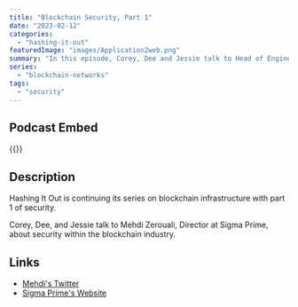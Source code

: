 ```yaml
---
title: "Blockchain Security, Part 1"
date: "2023-02-12"
categories: 
  - "hashing-it-out"
featuredImage: "images/Application2web.png"
summary: "In this episode, Corey, Dee and Jessie talk to Head of Engineering at Ava Labs, Patrick O'Grady."
series:
  - "blockchain-networks"
tags:
  - "security"
---
```


## Podcast Embed
{{<podcast-embed url="https://player.simplecast.com/a647ef80-7c4d-46f5-8ffb-ff1fb5d21594?dark=false&color=EE6E04">}}


## Description
Hashing It Out is continuing its series on blockchain infrastructure with part 1 of security.

Corey, Dee, and Jessie talk to Mehdi Zerouali, Director at Sigma Prime, about security within the blockchain industry.

## Links 
- [Mehdi's Twitter](https://twitter.com/ethzed)
- [Sigma Prime's Website](https://sigmaprime.io)
